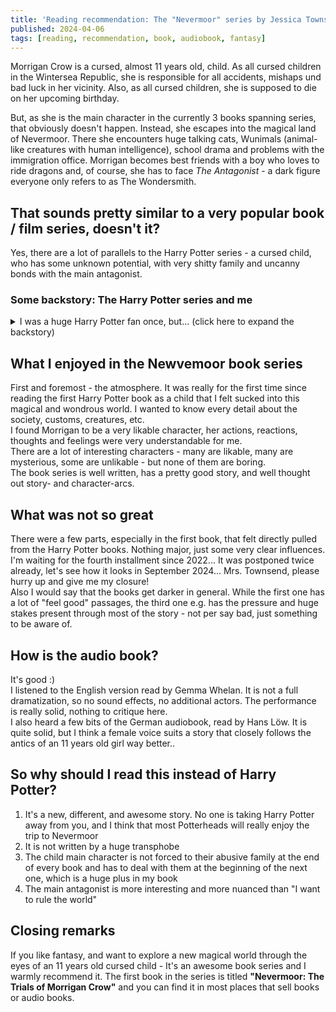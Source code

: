 ```yaml
---
title: 'Reading recommendation: The "Nevermoor" series by Jessica Townsend'
published: 2024-04-06
tags: [reading, recommendation, book, audiobook, fantasy]
---
```

Morrigan Crow is a cursed, almost 11 years old, child. As all cursed children in the Wintersea Republic, she is responsible for all accidents, mishaps und bad luck in her vicinity. Also, as all cursed children, she is supposed to die on her upcoming birthday.

But, as she is the main character in the currently 3 books spanning series, that obviously doesn't happen. Instead, she escapes into the magical land of Nevermoor. There she encounters huge talking cats, Wunimals (animal-like creatures with human intelligence), school drama and problems with the immigration office. Morrigan becomes best friends with a boy who loves to ride dragons and, of course, she has to face _The Antagonist_ - a dark figure everyone only refers to as The Wondersmith.

## That sounds pretty similar to a very popular book / film series, doesn't it?
Yes, there are a lot of parallels to the Harry Potter series - a cursed child, who has some unknown potential, with very shitty family and uncanny bonds with the main antagonist.

### Some backstory: The Harry Potter series and me
<details>
  <summary>
    I was a huge Harry Potter fan once, but... (click here to expand the backstory)
  </summary>

___Preface:___ _I'm just providing some context for the rest of this blog post. I don't want to debate Rowling's views, the quality of her writing or the ethics of buying or enjoying Harry Potter/Wizarding World products._

I was a __huge__ fan of the Harry Potter books. When a distant aunt from the USA visiting my grandma gifted me the first Harry Potter book, I was instantly hooked and sucked in into this magical world. Also I was the exact age that Harry was when he got the Hogwarts letter, which made the immersion even larger.

As I grew older, I met different people in high school, job, and online. I got exposed to different views, opinions, cultures - basically I expanded my horizon and grew as a person. More and more elements of the Harry Potter series started rubbing me the wrong way. The more obvious aspects are, e.g.:
* Commonly accepted slavery of house elves
* Very obvious classism and racism integrated into the culture
* Goblins looking like antisemitic caricatures running the wizard bank (although one could argue that that's just following the common characterization of goblins since at least Tolkien's The Hobbit)

But to be honest, these are some problematic aspects in a large book series that I adored, and were not enough to make me fall out of love with it.  
What made me fall out of love with the Harry Potter series, is that...
1. J. K. Rowling is a huge transphobe
2. She uses her huge amount of money and reach to spread her transphobia
3. Every time someone buys something Harry Potter/Wizarding World related, money goes her way
4. (point 3. is why "death of the author" doesn't work for me here)

_Backstory over ;)_
</details>

## What I enjoyed in the Newvemoor book series
First and foremost - the atmosphere. It was really for the first time since reading the first Harry Potter book as a child that I felt sucked into this magical and wondrous world. I wanted to know every detail about the society, customs, creatures, etc.  
I found Morrigan to be a very likable character, her actions, reactions, thoughts and feelings were very understandable for me.  
There are a lot of interesting characters - many are likable, many are mysterious, some are unlikable - but none of them are boring.  
The book series is well written, has a pretty good story, and well thought out story- and character-arcs.

## What was not so great
There were a few parts, especially in the first book, that felt directly pulled from the Harry Potter books. Nothing major, just some very clear influences.  
I'm waiting for the fourth installment since 2022... It was postponed twice already, let's see how it looks in September 2024... Mrs. Townsend, please hurry up and give me my closure!  
Also I would say that the books get darker in general. While the first one has a lot of "feel good" passages, the third one e.g. has the pressure and huge stakes present through most of the story - not per say bad, just something to be aware of.

## How is the audio book?
It's good :)  
I listened to the English version read by Gemma Whelan. It is not a full dramatization, so no sound effects, no additional actors. The performance is really solid, nothing to critique here.  
I also heard a few bits of the German audiobook, read by Hans Löw. It is quite solid, but I think a female voice suits a story that closely follows the antics of an 11 years old girl way better..

## So why should I read this instead of Harry Potter?
1. It's a new, different, and awesome story. No one is taking Harry Potter away from you, and I think that most Potterheads will really enjoy the trip to Nevermoor
2. It is not written by a huge transphobe
3. The child main character is not forced to their abusive family at the end of every book and has to deal with them at the beginning of the next one, which is a huge plus in my book
4. The main antagonist is more interesting and more nuanced than "I want to rule the world"

## Closing remarks
If you like fantasy, and want to explore a new magical world through the eyes of an 11 years old cursed child - It's an awesome book series and I warmly recommend it. The first book in the series is titled __"Nevermoor: The Trials of Morrigan Crow"__ and you can find it in most places that sell books or audio books.
